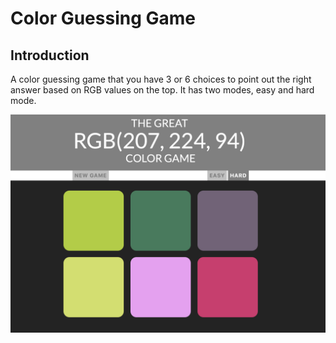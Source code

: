 # Color Guessing Game

## Introduction
A color guessing game that you have 3 or 6 choices to point out the right answer based on RGB values on the top. It has two modes, 
easy and hard mode.

![demo1.png](https://github.com/lanlanblue/color-game/blob/master/demo1.png)
